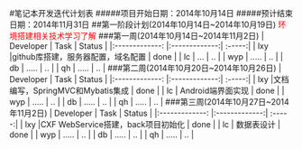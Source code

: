 #笔记本开发迭代计划表
#####项目开始日期：2014年10月14日
#####预计结束日期：2014年11月31日
##第一阶段计划(2014年10月14日~2014年10月19日)
<font color =red>环境搭建相关技术学习了解</font>
###第一周(2014年10月14日~2014年11月2日)
| Developer        | Task           | Status  |
|:-------------: |:-------------:| :-----:|
| lxy           |github库搭建，服务器配置，域名配置 | done |
| lc     		| ...      		|   .. |
| wyp 			| .....      |    .. |
| db 			| .....      |    .. |
| qh 			| .....      |    .. |
###第二周(2014年10月20日~2014年10月26日)
| Developer        | Task           | Status  |
|:-------------: |:-------------:| :-----:|
| lxy           |文档编写，SpringMVC和Mybatis集成 | done |
| lc     		| Android端界面实现     		|   done |
| wyp 			| .....      |    .. |
| db 			| .....      |    .. |
| qh 			| .....      |    .. |
###第三周(2014年10月27日~2014年11月2日)
| Developer        | Task           | Status  |
|:-------------: |:-------------:| :-----:|
| lxy           |CXF WebService搭建，back项目初始化 | done |
| lc     		| 数据表设计     		|   done |
| wyp 			| .....      |    .. |
| db 			| .....      |    .. |
| qh 			| .....      |    .. |
